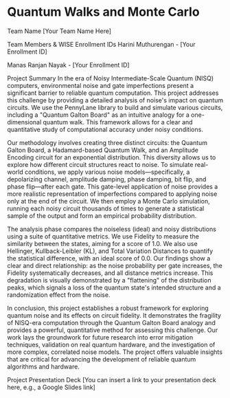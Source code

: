 # Quantum Walks and Monte Carlo
Team Name
[Your Team Name Here]

Team Members & WISE Enrollment IDs
Harini Muthurengan - [Your Enrollment ID]

Manas Ranjan Nayak - [Your Enrollment ID]

Project Summary
In the era of Noisy Intermediate-Scale Quantum (NISQ) computers, environmental noise and gate imperfections present a significant barrier to reliable quantum computation. This project addresses this challenge by providing a detailed analysis of noise's impact on quantum circuits. We use the PennyLane library to build and simulate various circuits, including a "Quantum Galton Board" as an intuitive analogy for a one-dimensional quantum walk. This framework allows for a clear and quantitative study of computational accuracy under noisy conditions.

Our methodology involves creating three distinct circuits: the Quantum Galton Board, a Hadamard-based Quantum Walk, and an Amplitude Encoding circuit for an exponential distribution. This diversity allows us to explore how different circuit structures react to noise. To simulate real-world conditions, we apply various noise models—specifically, a depolarizing channel, amplitude damping, phase damping, bit flip, and phase flip—after each gate. This gate-level application of noise provides a more realistic representation of imperfections compared to applying noise only at the end of the circuit. We then employ a Monte Carlo simulation, running each noisy circuit thousands of times to generate a statistical sample of the output and form an empirical probability distribution.

The analysis phase compares the noiseless (ideal) and noisy distributions using a suite of quantitative metrics. We use Fidelity to measure the similarity between the states, aiming for a score of 1.0. We also use Hellinger, Kullback-Leibler (KL), and Total Variation Distances to quantify the statistical difference, with an ideal score of 0.0. Our findings show a clear and direct relationship: as the noise probability per gate increases, the Fidelity systematically decreases, and all distance metrics increase. This degradation is visually demonstrated by a "flattening" of the distribution peaks, which signals a loss of the quantum state's intended structure and a randomization effect from the noise.

In conclusion, this project establishes a robust framework for exploring quantum noise and its effects on circuit fidelity. It demonstrates the fragility of NISQ-era computation through the Quantum Galton Board analogy and provides a powerful, quantitative method for assessing this challenge. Our work lays the groundwork for future research into error mitigation techniques, validation on real quantum hardware, and the investigation of more complex, correlated noise models. The project offers valuable insights that are critical for advancing the development of reliable quantum algorithms and hardware.

Project Presentation Deck
[You can insert a link to your presentation deck here, e.g., a Google Slides link]

